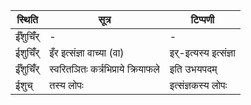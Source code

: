 | स्थिति | सूत्र | टिप्पणी |
| ----- | ------- | ------ |
| ईँशुचिँ॑र् | - | - |
| ईशुचिँ॑र् | इँर इत्संज्ञा वाच्या (वा) | इर्-इत्यस्य इत्संज्ञा |
| ईँशुचिँ॑र् | स्वरितञितः कर्त्रभिप्राये क्रियाफले | इति उभयपदम् |
| ईशुच् | तस्य लोपः | इत्संज्ञकस्य लोपः |
